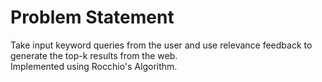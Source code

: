 # Problem Statement

Take input keyword queries from the user and use relevance feedback to generate the top-k results from the web. <br />
Implemented using Rocchio's Algorithm.
